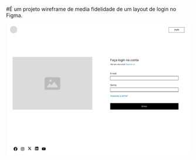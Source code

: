 #É um projeto wireframe de media fidelidade de um layout de login no Figma. 

<img src="./assets/Layout.png">